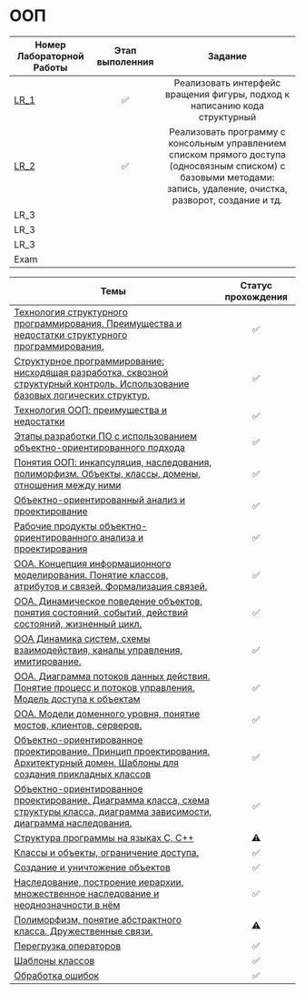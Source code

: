 # ООП

| Номер Лабораторной Работы  |     Этап выполенния     |      Задание     |
| ------------- |:-------------:|:-------------:|
| [LR_1](https://github.com/AndreevAA/BMSTU/tree/master/eduSem_4/objectOrientedProgramming/LR_1) | ✅ | Реализовать интерфейс вращения фигуры, подход к написанию кода структурный |
| [LR_2](https://github.com/AndreevAA/BMSTU/tree/master/eduSem_4/objectOrientedProgramming/LR_2) | ✅ | Реализовать программу с консольным управлением списком прямого доступа (односвязным списком) с базовыми методами: запись, удаление, очистка, разворот, создание и тд.|
| LR_3 |  ||
| LR_3 |  ||
| LR_3 |  ||
| Exam |||

|  Темы  |     Статус прохождения     |  
| ------------- |:-------------:|
|<a href="../../wiki/Технология-структурного-программирования.-Преимущества-и-недостатки-структурного-программирования.">Технология структурного программирования. Преимущества и недостатки структурного программирования.</a>|✅|
|<a href="../../wiki/Структурное-программирование:-нисходящая-разработка,-сквозной-структурный-контроль.-Использование-базовых-логических-структур">Структурное программирование: нисходящая разработка, сквозной структурный контроль. Использование базовых логических структур.</a>|✅|
|<a href="../../wiki/Технология-ООП:-преимущества-и-недостатки">Технология ООП: преимущества и недостатки</a>|✅|
|<a href="../../wiki/Этапы-разработки-ПО-с-использованием-объектно-ориентированного-подхода">Этапы разработки ПО с использованием объектно-ориентированного подхода</a>|✅|
|<a href="../../wiki/Понятия-ООП:-инкапсуляция,-наследования,-полиморфизм.-Объекты,-классы,-домены,-отношения-между-ними">Понятия ООП: инкапсуляция, наследования, полиморфизм. Объекты, классы, домены, отношения между ними</a>|✅|
|<a href="../../wiki/Объектно-ориентированный-анализ-и-проектирование">Объектно-ориентированный анализ и проектирование</a>|✅|
|<a href="../../wiki/Рабочие-продукты-объектно-ориентированного-анализа-и-проектирования">Рабочие продукты объектно-ориентированного анализа и проектирования</a>|✅|
|<a href="../../wiki/ООА.-Концепция-информационного-моделирования.-Понятие-классов,-атрибутов-и-связей.-Формализация-связей.">ООА. Концепция информационного моделирования. Понятие классов, атрибутов и связей. Формализация связей.</a>|✅|
|<a href="../../wiki/ООА.-Динамическое-поведение-объектов,-понятия-состояний,-событий,-действий-состояний,-жизненный-цикл.">ООА. Динамическое поведение объектов, понятия состояний, событий, действий состояний, жизненный цикл.</a>|✅|
|<a href="../..//wiki/Объектно-ориентированный-анализ.-Динамика-систем,-схемы-взаимодействия,-каналы-управления,-имитирование">ООА Динамика систем, схемы взаимодействия, каналы управления,  имитирование.</a>|✅|
|<a href="../../wiki/ООА.-Диаграмма-потоков-данных-действия.-Понятие-процесс-и-потоков-управления.-Модель-доступа-к-объектам">ООА. Диаграмма потоков данных действия. Понятие процесс и потоков управления. Модель доступа к объектам</a>|✅|
|<a href="../../wiki/ООА.-Модели-доменного-уровня,-понятие-мостов,-клиентов,-серверов.">ООА. Модели доменного уровня, понятие мостов, клиентов, серверов.</a>|✅|
|<a href="../../wiki/Объектно-ориентированное-проектирование.-Принцип-проектирования.-Архитектурный-домен.-Шаблоны-для-создания-прикладных-классов">Объектно-ориентированное проектирование. Принцип проектирования. Архитектурный домен. Шаблоны для создания прикладных классов</a>|✅|
|<a href="../../wiki/Объектно-ориентированное-проектирование.-Диаграмма-класса,-схема-структуры-класса,-диаграмма-зависимости,-диаграмма-наследования.">Объектно-ориентированное проектирование. Диаграмма класса, схема структуры класса, диаграмма зависимости, диаграмма наследования.|✅ |
|<a href="../../wiki/Структура-программы-на-языках-C,-CPP">Структура программы на языках C, C++</a>|⚠️|
|<a href="../../wiki/Классы-и-объекты,-ограничение-доступа.">Классы и объекты, ограничение доступа.</a>|✅ |
|<a href="../../wiki/Создание-и-уничтожение-объектов">Создание и уничтожение объектов</a>|✅ |
|<a href="../../wiki/Наследование,-построение-иерархии,-множественное-наследование-и-неоднозначности-в-нём">Наследование, построение иерархии, множественное наследование и неоднозначности в нём</a>|✅ |
|<a href="../../wiki/Полиморфизм,-понятие-абстрактного-класса.-Дружественные-связи.">Полиморфизм, понятие абстрактного класса. Дружественные связи.</a>|⚠️|
|<a href="../../wiki/Перегрузка-операторов">Перегрузка операторов</a>|✅|
|<a href="../../wiki/Шаблоны-классов">Шаблоны классов</a>|✅|
|<a href="../../wiki/Обработка-ошибок">Обработка ошибок</a>|✅|

